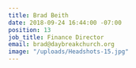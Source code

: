 ```yaml
---
title: Brad Beith
date: 2018-09-24 16:44:00 -07:00
position: 13
job_title: Finance Director
email: brad@daybreakchurch.org
image: "/uploads/Headshots-15.jpg"
---
```


